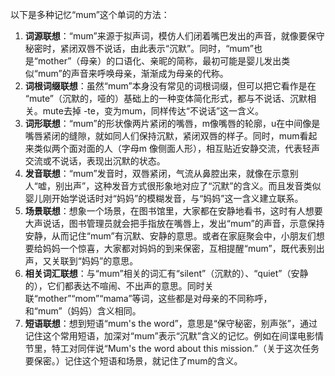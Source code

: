 以下是多种记忆“mum”这个单词的方法：
1. **词源联想**：“mum”来源于拟声词，模仿人们闭着嘴巴发出的声音，就像要保守秘密时，紧闭双唇不说话，由此表示“沉默”。同时，“mum”也是“mother”（母亲）的口语化、亲昵的简称，最初可能是婴儿发出类似“mum”的声音来呼唤母亲，渐渐成为母亲的代称。
2. **词根词缀联想**：虽然“mum”本身没有常见的词根词缀，但可以把它看作是在 “mute”（沉默的，哑的）基础上的一种变体简化形式，都与不说话、沉默相关。mute去掉 -te，变为mum，同样传达“不说话”这一含义。
3. **词形联想**：“mum”的形状像两片紧闭的嘴唇，m像嘴唇的轮廓，u在中间像是嘴唇紧闭的缝隙，就如同人们保持沉默，紧闭双唇的样子。同时，mum看起来类似两个面对面的人（字母m 像侧面人形），相互贴近安静交流，代表轻声交流或不说话，表现出沉默的状态。
4. **发音联想**：“mum”发音时，双唇紧闭，气流从鼻腔出来，就像在示意别人“嘘，别出声”，这种发音方式很形象地对应了“沉默”的含义。而且发音类似婴儿刚开始学说话时对“妈妈”的模糊发音，与“妈妈”这一含义建立联系。
5. **场景联想**：想象一个场景，在图书馆里，大家都在安静地看书，这时有人想要大声说话，图书管理员就会把手指放在嘴唇上，发出“mum”的声音，示意保持安静，从而记住“mum”有沉默、安静的意思。或者在家庭聚会中，小朋友们想要给妈妈一个惊喜，大家都对妈妈的到来保密，互相提醒“mum”，既代表别出声，又关联到“妈妈”的意思。
6. **相关词汇联想**：与“mum”相关的词汇有“silent”（沉默的）、“quiet”（安静的），它们都表达不喧闹、不出声的意思。同时关联“mother”“mom”“mama”等词，这些都是对母亲的不同称呼，和“mum”（妈妈）含义相同。
7. **短语联想**：想到短语“mum's the word”，意思是“保守秘密，别声张”，通过记住这个常用短语，加深对“mum”表示“沉默”含义的记忆。例如在间谍电影情节里，特工对同伴说“Mum's the word about this mission.”（关于这次任务要保密。）记住这个短语和场景，就记住了mum的含义。 